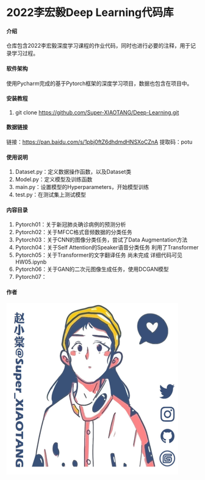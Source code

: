 # 2022李宏毅Deep Learning代码库

#### 介绍
仓库包含2022李宏毅深度学习课程的作业代码，同时也进行必要的注释，用于记录学习过程。



#### 软件架构
使用Pycharm完成的基于Pytorch框架的深度学习项目，数据也包含在项目中。


#### 安装教程

1.  git clone https://github.com/Super-XIAOTANG/Deep-Learning.git

#### 数据链接

链接：https://pan.baidu.com/s/1pbj0ftZ6dhdmdHNSXoCZnA 
提取码：potu 

#### 使用说明

1.  Dataset.py：定义数据操作函数，以及Dataset类
2.  Model.py：定义模型及训练函数
3.  main.py：设置模型的Hyperparameters，开始模型训练
4.  test.py：在测试集上测试模型

#### 内容目录

1.  Pytorch01：关于新冠肺炎确诊病例的预测分析
2.  Pytorch02：关于MFCC格式音频数据的分类任务
3.  Pytorch03：关于CNN的图像分类任务，尝试了Data Augmentation方法
4.  Pytorch04：关于Self Attention的Speaker语音分类任务 利用了Transformer
5.  Pytorch05：关于Transformer的文字翻译任务 尚未完成 详细代码可见HW05.ipynb
6.  Pytorch06：关于GAN的二次元图像生成任务，使用DCGAN模型
7.  Pytorch07：

#### 作者

<img width="450" height="450" src="https://github.com/Super-XIAOTANG/Deep-Learning/blob/main/IMG/%E8%B5%B5%E5%B0%8F%E6%A3%A0%40Super_XIAOTANG.jpg"/>
